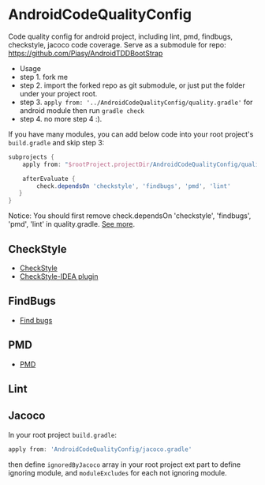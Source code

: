 # AndroidCodeQualityConfig

Code quality config for android project, including lint, pmd, findbugs, checkstyle, jacoco code coverage. Serve as a submodule for repo: https://github.com/Piasy/AndroidTDDBootStrap

+  Usage
  +  step 1. fork me
  +  step 2. import the forked repo as git submodule, or just put the folder under your project root.
  +  step 3. `apply from: '../AndroidCodeQualityConfig/quality.gradle'` for android module then run `gradle check`
  +  step 4. no more step 4 :).

If you have many modules, you can add below code into your root project's `build.gradle` and skip step 3:

``` gradle
subprojects {
    apply from: "$rootProject.projectDir/AndroidCodeQualityConfig/quality.gradle"

    afterEvaluate {
        check.dependsOn 'checkstyle', 'findbugs', 'pmd', 'lint'
   }
}
```

Notice: You should first remove check.dependsOn 'checkstyle', 'findbugs', 'pmd', 'lint' in quality.gradle. [See more](https://github.com/Piasy/AndroidCodeQualityConfig/issues/3).

## CheckStyle
+  [CheckStyle](https://github.com/checkstyle/checkstyle)
+  [CheckStyle-IDEA plugin](https://github.com/jshiell/checkstyle-idea)

## FindBugs
+  [Find bugs](https://github.com/findbugsproject/findbugs)

## PMD
+  [PMD](https://github.com/pmd/pmd)

## Lint

## Jacoco

In your root project `build.gradle`:

``` gradle
apply from: 'AndroidCodeQualityConfig/jacoco.gradle'
```

then define `ignoredByJacoco` array in your root project ext part to define ignoring module, and `moduleExcludes` for each not ignoring module.
